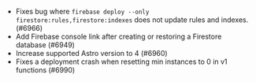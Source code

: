 - Fixes bug where `firebase deploy --only firestore:rules,firestore:indexes` does not update rules and indexes. (#6966)
- Add Firebase console link after creating or restoring a Firestore database (#6949)
- Increase supported Astro version to 4 (#6960)
- Fixes a deployment crash when resetting min instances to 0 in v1 functions (#6990)
